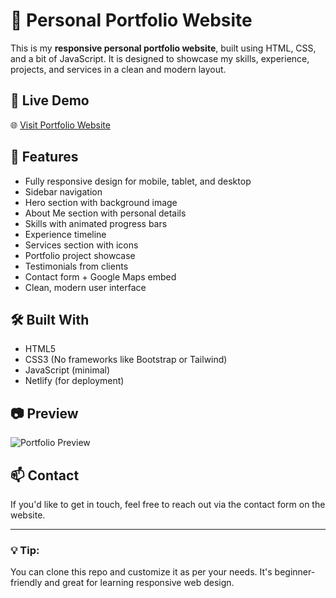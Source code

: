 # 💼 Personal Portfolio Website

This is my **responsive personal portfolio website**, built using HTML, CSS, and a bit of JavaScript. It is designed to showcase my skills, experience, projects, and services in a clean and modern layout.

## 🔗 Live Demo

🌐 [Visit Portfolio Website](https://beautiful-tapioca-87d457.netlify.app/)

## 📌 Features

- Fully responsive design for mobile, tablet, and desktop
- Sidebar navigation
- Hero section with background image
- About Me section with personal details
- Skills with animated progress bars
- Experience timeline
- Services section with icons
- Portfolio project showcase
- Testimonials from clients
- Contact form + Google Maps embed
- Clean, modern user interface

## 🛠️ Built With

- HTML5
- CSS3 (No frameworks like Bootstrap or Tailwind)
- JavaScript (minimal)
- Netlify (for deployment)

## 📷 Preview

![Portfolio Preview](https://i.ibb.co/bPvK4nM/profile.jpg)

## 📫 Contact

If you'd like to get in touch, feel free to reach out via the contact form on the website.

---

### 💡 Tip:
You can clone this repo and customize it as per your needs. It's beginner-friendly and great for learning responsive web design.
